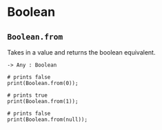 # Boolean

## `Boolean.from`

Takes in a value and returns the boolean equivalent.

```title="Signature"
-> Any : Boolean
```

```title="Example"
# prints false
print(Boolean.from(0));

# prints true
print(Boolean.from(1));

# prints false
print(Boolean.from(null));
```
